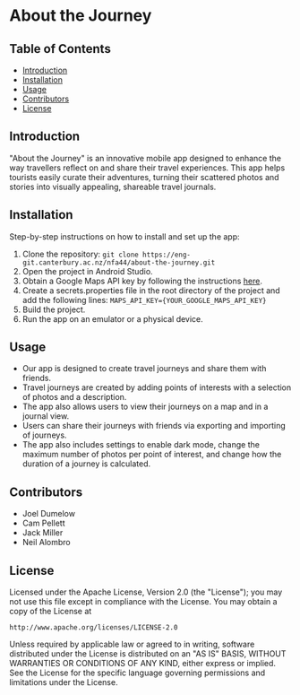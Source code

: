 # About the Journey

## Table of Contents
- [Introduction](#introduction)
- [Installation](#installation)
- [Usage](#usage)
- [Contributors](#contributors)
- [License](#license)

## Introduction
"About the Journey" is an innovative mobile app designed to enhance the way travellers reflect on and share their travel experiences. 
This app helps tourists easily curate their adventures, turning their scattered photos and stories into visually appealing, shareable travel journals.

## Installation
Step-by-step instructions on how to install and set up the app:
1. Clone the repository: `git clone https://eng-git.canterbury.ac.nz/nfa44/about-the-journey.git`
2. Open the project in Android Studio.
3. Obtain a Google Maps API key by following the instructions [here](https://developers.google.com/maps/documentation/android-sdk/get-api-key).
4. Create a secrets.properties file in the root directory of the project and add the following lines: `MAPS_API_KEY={YOUR_GOOGLE_MAPS_API_KEY}`
5. Build the project. 
6. Run the app on an emulator or a physical device.

## Usage
- Our app is designed to create travel journeys and share them with friends.
- Travel journeys are created by adding points of interests with a selection of photos and a description.
- The app also allows users to view their journeys on a map and in a journal view.
- Users can share their journeys with friends via exporting and importing of journeys.
- The app also includes settings to enable dark mode, change the maximum number of photos per point of interest, and change how the duration of a journey is calculated.

## Contributors
- Joel Dumelow
- Cam Pellett
- Jack Miller
- Neil Alombro

## License
Licensed under the Apache License, Version 2.0 (the "License");
you may not use this file except in compliance with the License.
You may obtain a copy of the License at

    http://www.apache.org/licenses/LICENSE-2.0

Unless required by applicable law or agreed to in writing, software
distributed under the License is distributed on an "AS IS" BASIS,
WITHOUT WARRANTIES OR CONDITIONS OF ANY KIND, either express or implied.
See the License for the specific language governing permissions and
limitations under the License.